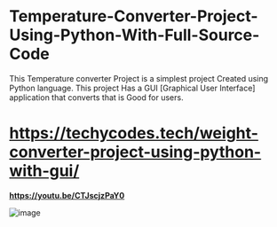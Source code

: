 # Temperature-Converter-Project-Using-Python-With-Full-Source-Code
This Temperature converter Project is a simplest project Created using Python language. This project Has a GUI [Graphical User Interface] application that converts that is Good for users.

# https://techycodes.tech/weight-converter-project-using-python-with-gui/
**https://youtu.be/CTJscjzPaY0**

![image](https://user-images.githubusercontent.com/73032070/126193730-6173ff32-4b26-40c9-ba06-db0dd47b68e9.png)


